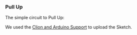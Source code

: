 ### Pull Up

The simple circuit to Pull Up:



We used the [Clion and Arduino Support](https://github.com/robsonoduarte/learn-arduino/tree/master/clion-arduino/example) to upload the Sketch.
